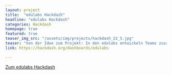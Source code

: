```yaml
---
layout: project
title:  "edulabs Hackdash"
headline: "edulabs Hackdash"
categories: Hackdash
homepage: true
featured: true
teaser_img_src: "/assets/img/projects/hackdash_22_5.jpg"
teaser: "Von der Idee zum Projekt: In den edulabs entwickeln Teams zusammen Projekte für zeitgemäße Bildung. Projektideen sammeln wir zuerst im edulabs Hackdash, später auch auf der edulabs-Seite."
link: https://hackdash.org/dashboards/edulabs

---
```


<a href="https://hackdash.org/dashboards/edulabs">Zum edulabs Hackdash</a>
